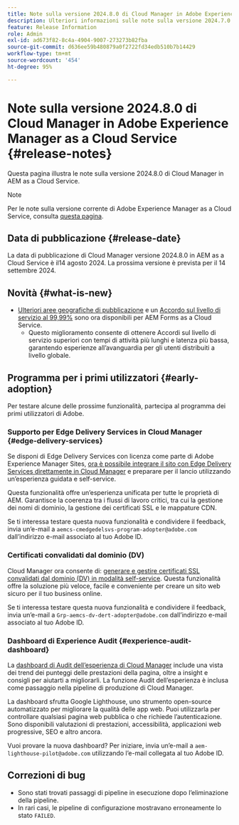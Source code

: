 ```yaml
---
title: Note sulla versione 2024.8.0 di Cloud Manager in Adobe Experience Manager as a Cloud Service
description: Ulteriori informazioni sulle note sulla versione 2024.7.0 di Cloud Manager in AEM as a Cloud Service.
feature: Release Information
role: Admin
exl-id: ad673f82-8c4a-4904-9007-273273b82fba
source-git-commit: d636ee59b480879a0f2722fd34edb510b7b14429
workflow-type: tm+mt
source-wordcount: '454'
ht-degree: 95%

---
```


# Note sulla versione 2024.8.0 di Cloud Manager in Adobe Experience Manager as a Cloud Service {#release-notes}

Questa pagina illustra le note sulla versione 2024.8.0 di Cloud Manager in AEM as a Cloud Service.

>[!NOTE]
>
>Per le note sulla versione corrente di Adobe Experience Manager as a Cloud Service, consulta [questa pagina](/help/release-notes/release-notes-cloud/release-notes-current.md).

## Data di pubblicazione {#release-date}

La data di pubblicazione di Cloud Manager versione 2024.8.0 in AEM as a Cloud Service è il14 agosto 2024. La prossima versione è prevista per il 14 settembre 2024.

## Novità {#what-is-new}

* [Ulteriori aree geografiche di pubblicazione](/help/operations/additional-publish-regions.md) e un [Accordo sul livello di servizio al 99,99%](/help/implementing/cloud-manager/getting-access-to-aem-in-cloud/creating-production-programs.md#sla) sono ora disponibili per AEM Forms as a Cloud Service.
   * Questo miglioramento consente di ottenere Accordi sul livello di servizio superiori con tempi di attività più lunghi e latenza più bassa, garantendo esperienze all’avanguardia per gli utenti distribuiti a livello globale.

## Programma per i primi utilizzatori {#early-adoption}

Per testare alcune delle prossime funzionalità, partecipa al programma dei primi utilizzatori di Adobe.

### Supporto per Edge Delivery Services in Cloud Manager {#edge-delivery-services}

Se disponi di Edge Delivery Services con licenza come parte di Adobe Experience Manager Sites, [ora è possibile integrare il sito con Edge Delivery Services direttamente in Cloud Manager](/help/implementing/cloud-manager/edge-delivery/introduction-to-edge-delivery-services.md) e preparare per il lancio utilizzando un’esperienza guidata e self-service.

Questa funzionalità offre un’esperienza unificata per tutte le proprietà di AEM. Garantisce la coerenza tra i flussi di lavoro critici, tra cui la gestione dei nomi di dominio, la gestione dei certificati SSL e le mappature CDN.

Se ti interessa testare questa nuova funzionalità e condividere il feedback, invia un’e-mail a `aemcs-cmedgedelsvs-program-adopter@adobe.com` dall’indirizzo e-mail associato al tuo Adobe ID.

### Certificati convalidati dal dominio (DV)

Cloud Manager ora consente di: [generare e gestire certificati SSL convalidati dal dominio (DV) in modalità self-service](/help/implementing/cloud-manager/managing-ssl-certifications/add-ssl-certificate.md). Questa funzionalità offre la soluzione più veloce, facile e conveniente per creare un sito web sicuro per il tuo business online.

Se ti interessa testare questa nuova funzionalità e condividere il feedback, invia un’e-mail a `Grp-aemcs-dv-dert-adopter@adobe.com` dall’indirizzo e-mail associato al tuo Adobe ID.

### Dashboard di Experience Audit {#experience-audit-dashboard}

La [dashboard di Audit dell’esperienza di Cloud Manager](/help/implementing/cloud-manager/experience-audit-dashboard.md) include una vista dei trend dei punteggi delle prestazioni della pagina, oltre a insight e consigli per aiutarti a migliorarli. La funzione Audit dell’esperienza è inclusa come passaggio nella pipeline di produzione di Cloud Manager.

La dashboard sfrutta Google Lighthouse, uno strumento open-source automatizzato per migliorare la qualità delle app web. Puoi utilizzarla per controllare qualsiasi pagina web pubblica o che richiede l’autenticazione. Sono disponibili valutazioni di prestazioni, accessibilità, applicazioni web progressive, SEO e altro ancora.

Vuoi provare la nuova dashboard? Per iniziare, invia un’e-mail a `aem-lighthouse-pilot@adobe.com` utilizzando l’e-mail collegata al tuo Adobe ID.

## Correzioni di bug

* Sono stati trovati passaggi di pipeline in esecuzione dopo l’eliminazione della pipeline.
* In rari casi, le pipeline di configurazione mostravano erroneamente lo stato `FAILED`.

